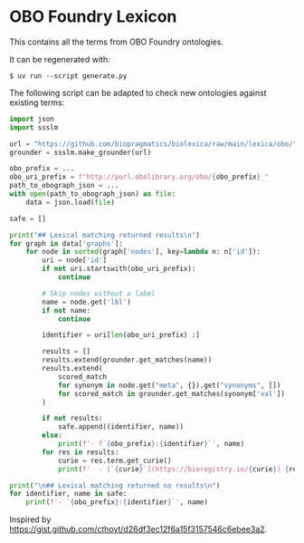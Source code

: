 # OBO Foundry Lexicon

This contains all the terms from OBO Foundry ontologies.

It can be regenerated with:

```console
$ uv run --script generate.py
```

The following script can be adapted to check new ontologies against existing
terms:

```python
import json
import ssslm

url = "https://github.com/biopragmatics/biolexica/raw/main/lexica/obo/terms.tsv.gz"
grounder = ssslm.make_grounder(url)

obo_prefix = ...
obo_uri_prefix = f"http://purl.obolibrary.org/obo/{obo_prefix}_"
path_to_obograph_json = ...
with open(path_to_obograph_json) as file:
    data = json.load(file)

safe = []

print("## Lexical matching returned results\n")
for graph in data['graphs']:
    for node in sorted(graph['nodes'], key=lambda n: n['id']):
        uri = node['id']
        if not uri.startswith(obo_uri_prefix):
            continue

        # Skip nodes without a label
        name = node.get('lbl')
        if not name:
            continue

        identifier = uri[len(obo_uri_prefix) :]

        results = []
        results.extend(grounder.get_matches(name))
        results.extend(
            scored_match
            for synonym in node.get("meta", {}).get("synonyms", [])
            for scored_match in grounder.get_matches(synonym['val'])
        )

        if not results:
            safe.append((identifier, name))
        else:
            print(f'- f`{obo_prefix}:{identifier}`', name)
        for res in results:
            curie = res.term.get_curie()
            print(f'  - [`{curie}`](https://bioregistry.io/{curie}) {res.term.entry_name} ({round(res.score, 3)})')

print("\n## Lexical matching returned no results\n")
for identifier, name in safe:
    print(f'- `{obo_prefix}:{identifier}`', name)
```

Inspired by https://gist.github.com/cthoyt/d26df3ec12f6a15f3157546c6ebee3a2.
